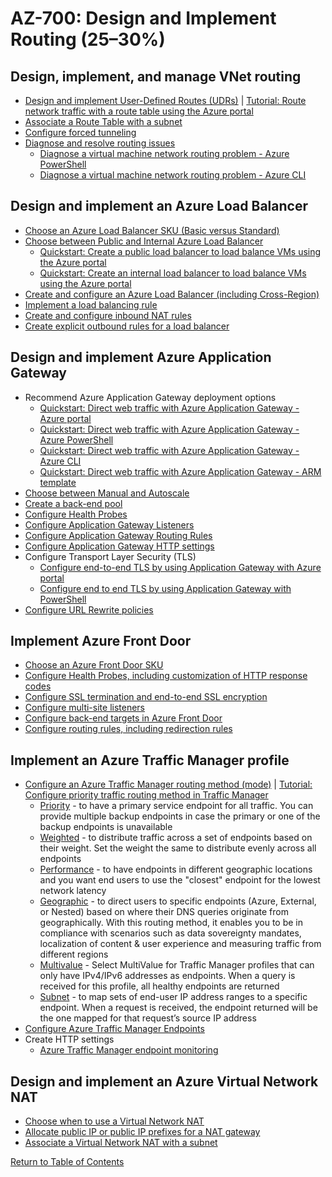 # AZ-700: Design and Implement Routing (25–30%)

## Design, implement, and manage VNet routing
- [Design and implement User-Defined Routes (UDRs)](https://docs.microsoft.com/en-us/azure/virtual-network/virtual-networks-udr-overview#user-defined) | [Tutorial: Route network traffic with a route table using the Azure portal](https://docs.microsoft.com/en-us/azure/virtual-network/tutorial-create-route-table-portal)
- [Associate a Route Table with a subnet](https://docs.microsoft.com/en-us/azure/virtual-network/manage-route-table#associate-a-route-table-to-a-subnet)
- [Configure forced tunneling](https://docs.microsoft.com/en-us/azure/vpn-gateway/vpn-gateway-forced-tunneling-rm)
- [Diagnose and resolve routing issues](https://docs.microsoft.com/en-us/azure/virtual-network/diagnose-network-routing-problem)
    - [Diagnose a virtual machine network routing problem - Azure PowerShell](https://docs.microsoft.com/en-us/azure/network-watcher/diagnose-vm-network-routing-problem-powershell)
    - [Diagnose a virtual machine network routing problem - Azure CLI](https://docs.microsoft.com/en-us/azure/network-watcher/diagnose-vm-network-routing-problem-cli)

## Design and implement an Azure Load Balancer
- [Choose an Azure Load Balancer SKU (Basic versus Standard)](https://docs.microsoft.com/en-us/azure/load-balancer/skus)
- [Choose between Public and Internal Azure Load Balancer](https://docs.microsoft.com/en-us/azure/load-balancer/load-balancer-overview)
    - [Quickstart: Create a public load balancer to load balance VMs using the Azure portal](https://docs.microsoft.com/en-us/azure/load-balancer/quickstart-load-balancer-standard-public-portal)
    - [Quickstart: Create an internal load balancer to load balance VMs using the Azure portal](https://docs.microsoft.com/en-us/azure/load-balancer/quickstart-load-balancer-standard-internal-portal)
- [Create and configure an Azure Load Balancer (including Cross-Region)](https://docs.microsoft.com/en-us/azure/load-balancer/tutorial-cross-region-portal)
- [Implement a load balancing rule](https://docs.microsoft.com/en-us/azure/virtual-machines/windows/tutorial-load-balancer#create-a-load-balancer-rule)
- [Create and configure inbound NAT rules](https://docs.microsoft.com/en-us/azure/load-balancer/tutorial-load-balancer-port-forwarding-portal#create-an-inbound-nat-port-forwarding-rule)
- [Create explicit outbound rules for a load balancer](https://docs.microsoft.com/en-us/azure/load-balancer/outbound-rules)

## Design and implement Azure Application Gateway
- Recommend Azure Application Gateway deployment options
    - [Quickstart: Direct web traffic with Azure Application Gateway - Azure portal](https://docs.microsoft.com/en-us/azure/application-gateway/quick-create-portal)
    - [Quickstart: Direct web traffic with Azure Application Gateway - Azure PowerShell](https://docs.microsoft.com/en-us/azure/application-gateway/quick-create-powershell)
    - [Quickstart: Direct web traffic with Azure Application Gateway - Azure CLI](https://docs.microsoft.com/en-us/azure/application-gateway/quick-create-cli)
    - [Quickstart: Direct web traffic with Azure Application Gateway - ARM template](https://docs.microsoft.com/en-us/azure/application-gateway/quick-create-template)
- [Choose between Manual and Autoscale](https://docs.microsoft.com/en-us/azure/application-gateway/application-gateway-autoscaling-zone-redundant#scaling-application-gateway-and-waf-v2)
- [Create a back-end pool](https://docs.microsoft.com/en-us/azure/application-gateway/quick-create-portal#backends-tab)
- [Configure Health Probes](https://docs.microsoft.com/en-us/azure/application-gateway/application-gateway-create-probe-portal#create-probe-for-application-gateway-v2-sku)
- [Configure Application Gateway Listeners](https://docs.microsoft.com/en-us/azure/application-gateway/configuration-listeners)
- [Configure Application Gateway Routing Rules](https://docs.microsoft.com/en-us/azure/application-gateway/configuration-request-routing-rules)
- [Configure Application Gateway HTTP settings](https://docs.microsoft.com/en-us/azure/application-gateway/configuration-http-settings)
- Configure Transport Layer Security (TLS)
    - [Configure end-to-end TLS by using Application Gateway with Azure portal](https://docs.microsoft.com/en-us/azure/application-gateway/end-to-end-ssl-portal)
    - [Configure end to end TLS by using Application Gateway with PowerShell](https://docs.microsoft.com/en-us/azure/application-gateway/application-gateway-end-to-end-ssl-powershell)
- [Configure URL Rewrite policies](https://docs.microsoft.com/en-us/azure/application-gateway/rewrite-url-portal)

## Implement Azure Front Door
- [Choose an Azure Front Door SKU](https://docs.microsoft.com/en-us/azure/frontdoor/standard-premium/tier-comparison)
- [Configure Health Probes, including customization of HTTP response codes](https://docs.microsoft.com/en-us/azure/////frontdoor/front-door-health-probes)
- [Configure SSL termination and end-to-end SSL encryption](https://docs.microsoft.com/en-us/azure/frontdoor/standard-premium/how-to-configure-https-custom-domain)
- [Configure multi-site listeners](https://docs.microsoft.com/en-us/azure/application-gateway/multiple-site-overview#wildcard-host-names-in-listener)
- [Configure back-end targets in Azure Front Door](https://docs.microsoft.com/en-us/azure/frontdoor/front-door-backend-pool)
- [Configure routing rules, including redirection rules](https://docs.microsoft.com/en-us/azure/frontdoor/front-door-how-to-redirect-https)

## Implement an Azure Traffic Manager profile
- [Configure an Azure Traffic Manager routing method (mode)](https://docs.microsoft.com/en-us/azure/traffic-manager/traffic-manager-routing-methods) | [Tutorial: Configure priority traffic routing method in Traffic Manager](https://docs.microsoft.com/en-us/azure/traffic-manager/traffic-manager-configure-priority-routing-method)
    - [Priority](https://docs.microsoft.com/en-us/azure/traffic-manager/traffic-manager-routing-methods#priority-traffic-routing-method) - to have a primary service endpoint for all traffic. You can provide multiple backup endpoints in case the primary or one of the backup endpoints is unavailable
    - [Weighted](https://docs.microsoft.com/en-us/azure/traffic-manager/traffic-manager-routing-methods#weighted) - to distribute traffic across a set of endpoints based on their weight. Set the weight the same to distribute evenly across all endpoints
    - [Performance](https://docs.microsoft.com/en-us/azure/traffic-manager/traffic-manager-routing-methods#performance) - to have endpoints in different geographic locations and you want end users to use the "closest" endpoint for the lowest network latency
    - [Geographic](https://docs.microsoft.com/en-us/azure/traffic-manager/traffic-manager-routing-methods#geographic) - to direct users to specific endpoints (Azure, External, or Nested) based on where their DNS queries originate from geographically. With this routing method, it enables you to be in compliance with scenarios such as data sovereignty mandates, localization of content & user experience and measuring traffic from different regions
    - [Multivalue](https://docs.microsoft.com/en-us/azure/traffic-manager/traffic-manager-routing-methods#multivalue) - Select MultiValue for Traffic Manager profiles that can only have IPv4/IPv6 addresses as endpoints. When a query is received for this profile, all healthy endpoints are returned
    - [Subnet](https://docs.microsoft.com/en-us/azure/traffic-manager/traffic-manager-routing-methods#subnet) - to map sets of end-user IP address ranges to a specific endpoint. When a request is received, the endpoint returned will be the one mapped for that request’s source IP address
- [Configure Azure Traffic Manager Endpoints](https://docs.microsoft.com/en-us/azure/traffic-manager/quickstart-create-traffic-manager-profile#add-traffic-manager-endpoints)
- Create HTTP settings
    - [Azure Traffic Manager endpoint monitoring](https://docs.microsoft.com/en-us/azure/traffic-manager/traffic-manager-monitoring)

## Design and implement an Azure Virtual Network NAT
- [Choose when to use a Virtual Network NAT]()
- [Allocate public IP or public IP prefixes for a NAT gateway]()
- [Associate a Virtual Network NAT with a subnet]()

[Return to Table of Contents](README.md)